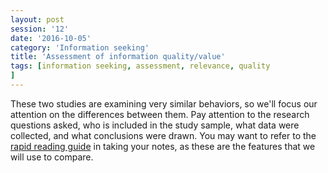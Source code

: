 ```yaml
--- 
layout: post 
session: '12' 
date: '2016-10-05' 
category: 'Information seeking' 
title: 'Assessment of information quality/value' 
tags: [information seeking, assessment, relevance, quality
] 
--- 
```


These two studies are examining very similar behaviors, so we'll focus our attention on the differences between them. Pay attention to the research questions asked, who is included in the study sample, what data were collected, and what conclusions were drawn. You may want to refer to the [rapid reading guide](/reference/rapid-reading/) in taking your notes, as these are the features that we will use to compare.

<excerpt/>